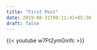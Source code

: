```yaml
---
title: "First Post"
date: 2019-08-31T09:11:41+05:30
draft: false
---
```

{{< youtube w7Ft2ymGmfc >}}

